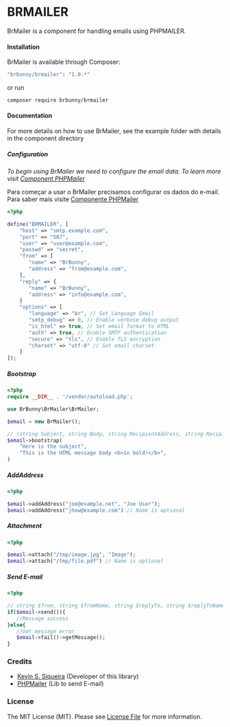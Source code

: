 # BRMAILER

BrMailer is a component for handling emails using PHPMAILER.

#### Installation

BrMailer is available through Composer:

```sh
"brbunny/brmailer": "1.0.*"
```

or run

```sh
composer require brbunny/brmailer
```

#### Documentation

For more details on how to use BrMailer, see the example folder with details in the component directory

##### Configuration

_To begin using BrMailer we need to configure the email data. To learn more visit [Component PHPMailer](https://packagist.org/packages/phpmailer/phpmailer)_

Para começar a usar o BrMailer precisamos configurar os dados do e-mail. Para saber mais visite [Componente PHPMailer](https://packagist.org/packages/phpmailer/phpmailer)

```php
<?php

define("BRMAILER", [
    "host" => "smtp.example.com",
    "port" => "587",
    "user" => "user@example.com",
    "passwd" => "secret",
    "from" => [
       "name" => "BrBunny",
       "address" => "from@example.com",
    ],
    "reply" => {
       "name" => "BrBunny",
       "address" => "info@example.com",
    }
    "options" => [
       "language" => "br", // Set Language Email
       "smtp_debug" => 0, // Enable verbose debug output
       "is_html" => true, // Set email format to HTML
       "auth" => true, // Enable SMTP authentication
       "secure" => "tls", // Enable TLS encryption
       "charset" => "utf-8" // Set email charset
    ]
]);
```

##### Bootstrap

```php
<?php
require __DIR__ . '/vendor/autoload.php';

use BrBunny\BrMailer\BrMailer;

$email = new BrMailer();

// (string Subject, string Body, string RecipientAddress, string RecipientName)
$email->bootstrap(
    "Here is the subject",
    "This is the HTML message body <b>in bold!</b>",
)
```

##### AddAddress

```php
<?php

$email->addAddress("joe@example.net", "Joe User");
$email->addAddress("jhow@example.com") // Name is optional
```

##### Attachment

```php
<?php

$email->attach("/tmp/image.jpg", "Image");
$email->attach("/tmp/file.pdf") // Name is optional
```

##### Send E-mail

```php
<?php

// string $from, string $fromName, string $replyTo, string $replyToName
if($email->send()){
   //Message success
}else{
   //Get message error
   $email->fail()->getMessage();
}
```

### Credits

- [Kevin S. Siqueira](https://github.com/kevind3v) (Developer of this library)
- [PHPMailer](https://packagist.org/packages/phpmailer/phpmailer) (Lib to send E-mail)

### License

The MIT License (MIT). Please see [License File](https://github.com/kevind3v/brmailer/blob/main/LICENSE) for more information.
